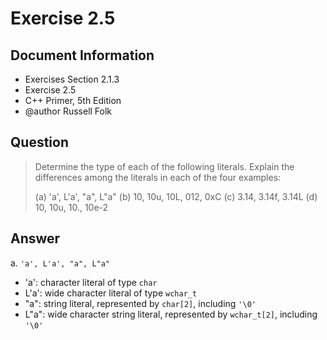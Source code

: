# Exercise 2.5

## Document Information

- Exercises Section 2.1.3
- Exercise 2.5
- C++ Primer, 5th Edition
- @author Russell Folk

## Question

> Determine the type of each of the following literals. Explain the differences among the literals in each of the four
> examples:
>
> (a) 'a', L'a', "a", L"a"
> (b) 10, 10u, 10L, 012, 0xC
> (c) 3.14, 3.14f, 3.14L
> (d) 10, 10u, 10., 10e-2

## Answer

a. `'a', L'a', "a", L"a"`
   * 'a': character literal of type `char`
   * L'a': wide character literal of type `wchar_t`
   * "a": string literal, represented by `char[2]`, including `'\0'`
   * L"a": wide character string literal, represented by `wchar_t[2]`, including `'\0'`